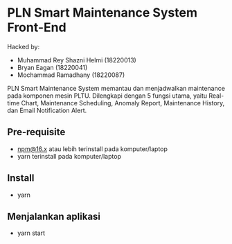 # PLN Smart Maintenance System Front-End

Hacked by: 
- Muhammad Rey Shazni Helmi (18220013)
- Bryan Eagan (18220041)
- Mochammad Ramadhany (18220087)

PLN Smart Maintenance System memantau dan menjadwalkan maintenance pada komponen mesin PLTU. Dilengkapi dengan 5 fungsi utama, yaitu Real-time Chart, Maintenance Scheduling, Anomaly Report, Maintenance History, dan Email Notification Alert.

## Pre-requisite
- npm@16.x atau lebih terinstall pada komputer/laptop
- yarn terinstall pada komputer/laptop

## Install
- yarn

## Menjalankan aplikasi
- yarn start